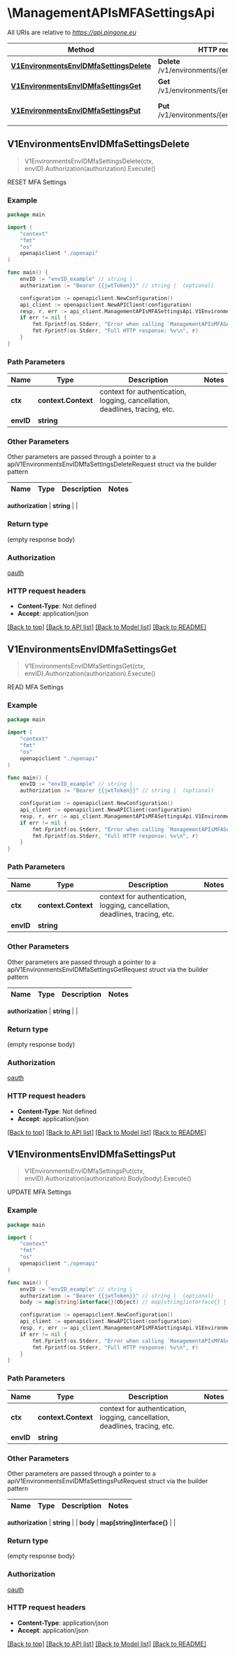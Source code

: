 # \ManagementAPIsMFASettingsApi

All URIs are relative to *https://api.pingone.eu*

Method | HTTP request | Description
------------- | ------------- | -------------
[**V1EnvironmentsEnvIDMfaSettingsDelete**](ManagementAPIsMFASettingsApi.md#V1EnvironmentsEnvIDMfaSettingsDelete) | **Delete** /v1/environments/{envID}/mfaSettings | RESET MFA Settings
[**V1EnvironmentsEnvIDMfaSettingsGet**](ManagementAPIsMFASettingsApi.md#V1EnvironmentsEnvIDMfaSettingsGet) | **Get** /v1/environments/{envID}/mfaSettings | READ MFA Settings
[**V1EnvironmentsEnvIDMfaSettingsPut**](ManagementAPIsMFASettingsApi.md#V1EnvironmentsEnvIDMfaSettingsPut) | **Put** /v1/environments/{envID}/mfaSettings | UPDATE MFA Settings



## V1EnvironmentsEnvIDMfaSettingsDelete

> V1EnvironmentsEnvIDMfaSettingsDelete(ctx, envID).Authorization(authorization).Execute()

RESET MFA Settings



### Example

```go
package main

import (
    "context"
    "fmt"
    "os"
    openapiclient "./openapi"
)

func main() {
    envID := "envID_example" // string | 
    authorization := "Bearer {{jwtToken}}" // string |  (optional)

    configuration := openapiclient.NewConfiguration()
    api_client := openapiclient.NewAPIClient(configuration)
    resp, r, err := api_client.ManagementAPIsMFASettingsApi.V1EnvironmentsEnvIDMfaSettingsDelete(context.Background(), envID).Authorization(authorization).Execute()
    if err != nil {
        fmt.Fprintf(os.Stderr, "Error when calling `ManagementAPIsMFASettingsApi.V1EnvironmentsEnvIDMfaSettingsDelete``: %v\n", err)
        fmt.Fprintf(os.Stderr, "Full HTTP response: %v\n", r)
    }
}
```

### Path Parameters


Name | Type | Description  | Notes
------------- | ------------- | ------------- | -------------
**ctx** | **context.Context** | context for authentication, logging, cancellation, deadlines, tracing, etc.
**envID** | **string** |  | 

### Other Parameters

Other parameters are passed through a pointer to a apiV1EnvironmentsEnvIDMfaSettingsDeleteRequest struct via the builder pattern


Name | Type | Description  | Notes
------------- | ------------- | ------------- | -------------

 **authorization** | **string** |  | 

### Return type

 (empty response body)

### Authorization

[oauth](../README.md#oauth)

### HTTP request headers

- **Content-Type**: Not defined
- **Accept**: application/json

[[Back to top]](#) [[Back to API list]](../README.md#documentation-for-api-endpoints)
[[Back to Model list]](../README.md#documentation-for-models)
[[Back to README]](../README.md)


## V1EnvironmentsEnvIDMfaSettingsGet

> V1EnvironmentsEnvIDMfaSettingsGet(ctx, envID).Authorization(authorization).Execute()

READ MFA Settings



### Example

```go
package main

import (
    "context"
    "fmt"
    "os"
    openapiclient "./openapi"
)

func main() {
    envID := "envID_example" // string | 
    authorization := "Bearer {{jwtToken}}" // string |  (optional)

    configuration := openapiclient.NewConfiguration()
    api_client := openapiclient.NewAPIClient(configuration)
    resp, r, err := api_client.ManagementAPIsMFASettingsApi.V1EnvironmentsEnvIDMfaSettingsGet(context.Background(), envID).Authorization(authorization).Execute()
    if err != nil {
        fmt.Fprintf(os.Stderr, "Error when calling `ManagementAPIsMFASettingsApi.V1EnvironmentsEnvIDMfaSettingsGet``: %v\n", err)
        fmt.Fprintf(os.Stderr, "Full HTTP response: %v\n", r)
    }
}
```

### Path Parameters


Name | Type | Description  | Notes
------------- | ------------- | ------------- | -------------
**ctx** | **context.Context** | context for authentication, logging, cancellation, deadlines, tracing, etc.
**envID** | **string** |  | 

### Other Parameters

Other parameters are passed through a pointer to a apiV1EnvironmentsEnvIDMfaSettingsGetRequest struct via the builder pattern


Name | Type | Description  | Notes
------------- | ------------- | ------------- | -------------

 **authorization** | **string** |  | 

### Return type

 (empty response body)

### Authorization

[oauth](../README.md#oauth)

### HTTP request headers

- **Content-Type**: Not defined
- **Accept**: application/json

[[Back to top]](#) [[Back to API list]](../README.md#documentation-for-api-endpoints)
[[Back to Model list]](../README.md#documentation-for-models)
[[Back to README]](../README.md)


## V1EnvironmentsEnvIDMfaSettingsPut

> V1EnvironmentsEnvIDMfaSettingsPut(ctx, envID).Authorization(authorization).Body(body).Execute()

UPDATE MFA Settings



### Example

```go
package main

import (
    "context"
    "fmt"
    "os"
    openapiclient "./openapi"
)

func main() {
    envID := "envID_example" // string | 
    authorization := "Bearer {{jwtToken}}" // string |  (optional)
    body := map[string]interface{}(Object) // map[string]interface{} |  (optional)

    configuration := openapiclient.NewConfiguration()
    api_client := openapiclient.NewAPIClient(configuration)
    resp, r, err := api_client.ManagementAPIsMFASettingsApi.V1EnvironmentsEnvIDMfaSettingsPut(context.Background(), envID).Authorization(authorization).Body(body).Execute()
    if err != nil {
        fmt.Fprintf(os.Stderr, "Error when calling `ManagementAPIsMFASettingsApi.V1EnvironmentsEnvIDMfaSettingsPut``: %v\n", err)
        fmt.Fprintf(os.Stderr, "Full HTTP response: %v\n", r)
    }
}
```

### Path Parameters


Name | Type | Description  | Notes
------------- | ------------- | ------------- | -------------
**ctx** | **context.Context** | context for authentication, logging, cancellation, deadlines, tracing, etc.
**envID** | **string** |  | 

### Other Parameters

Other parameters are passed through a pointer to a apiV1EnvironmentsEnvIDMfaSettingsPutRequest struct via the builder pattern


Name | Type | Description  | Notes
------------- | ------------- | ------------- | -------------

 **authorization** | **string** |  | 
 **body** | **map[string]interface{}** |  | 

### Return type

 (empty response body)

### Authorization

[oauth](../README.md#oauth)

### HTTP request headers

- **Content-Type**: application/json
- **Accept**: application/json

[[Back to top]](#) [[Back to API list]](../README.md#documentation-for-api-endpoints)
[[Back to Model list]](../README.md#documentation-for-models)
[[Back to README]](../README.md)


